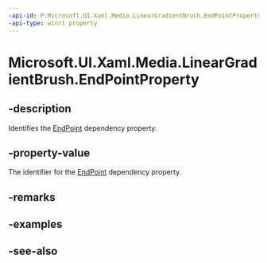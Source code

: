 ```yaml
---
-api-id: P:Microsoft.UI.Xaml.Media.LinearGradientBrush.EndPointProperty
-api-type: winrt property
---
```


<!-- Property syntax
public Windows.UI.Xaml.DependencyProperty EndPointProperty { get; }
-->

# Microsoft.UI.Xaml.Media.LinearGradientBrush.EndPointProperty

## -description
Identifies the [EndPoint](lineargradientbrush_endpoint.md) dependency property.

## -property-value
The identifier for the [EndPoint](lineargradientbrush_endpoint.md) dependency property.

## -remarks

## -examples

## -see-also
